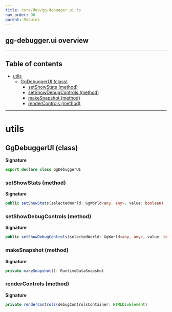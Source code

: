```yaml
---
title: core/dev/gg-debugger.ui.ts
nav_order: 96
parent: Modules
---
```


## gg-debugger.ui overview

---

<h2 class="text-delta">Table of contents</h2>

- [utils](#utils)
  - [GgDebuggerUI (class)](#ggdebuggerui-class)
    - [setShowStats (method)](#setshowstats-method)
    - [setShowDebugControls (method)](#setshowdebugcontrols-method)
    - [makeSnapshot (method)](#makesnapshot-method)
    - [renderControls (method)](#rendercontrols-method)

---

# utils

## GgDebuggerUI (class)

**Signature**

```ts
export declare class GgDebuggerUI
```

### setShowStats (method)

**Signature**

```ts
public setShowStats(selectedWorld: GgWorld<any, any>, value: boolean)
```

### setShowDebugControls (method)

**Signature**

```ts
public setShowDebugControls(selectedWorld: GgWorld<any, any>, value: boolean)
```

### makeSnapshot (method)

**Signature**

```ts
private makeSnapshot(): RuntimeDataSnapshot
```

### renderControls (method)

**Signature**

```ts
private renderControls(debugControlsContainer: HTMLDivElement)
```
